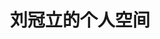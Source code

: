 ---
layout: home

title: 刘冠立的个人空间

hero:
  name: Guanli
  text: Home Page
  tagline: 事能知足心常泰，人到无求品自高
  image:
    src: /images/logo.png
    alt: Guanli
  actions:
    - theme: brand
      text: 学习笔记
      link: /guides/notes/docx/welcome
    - theme: alt
      text: 实用工具
      link: /guides/tools/convert/image2base64

features:
  - icon: 
      src: /icons/photo-icon.svg
    title: 我的相册
    details: 生活点滴 精彩记录
    link: /guides/photos/刘芸宁-小宝出世
    linkText: 点击进入
---